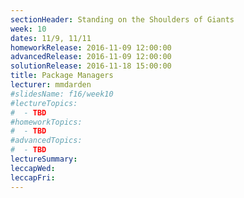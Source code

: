 ```yaml
---
sectionHeader: Standing on the Shoulders of Giants
week: 10
dates: 11/9, 11/11
homeworkRelease: 2016-11-09 12:00:00
advancedRelease: 2016-11-09 12:00:00
solutionRelease: 2016-11-18 15:00:00
title: Package Managers
lecturer: mmdarden
#slidesName: f16/week10
#lectureTopics:
#  - TBD
#homeworkTopics:
#  - TBD
#advancedTopics:
#  - TBD
lectureSummary:
leccapWed:
leccapFri:
---
```


